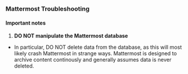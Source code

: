 ### Mattermost Troubleshooting

#### Important notes

1. **DO NOT manipulate the Mattermost database**
  - In particular, DO NOT delete data from the database, as this will most likely crash  Mattermost in strange ways. Mattermost is designed to archive content continously and generally assumes data is never deleted. 

